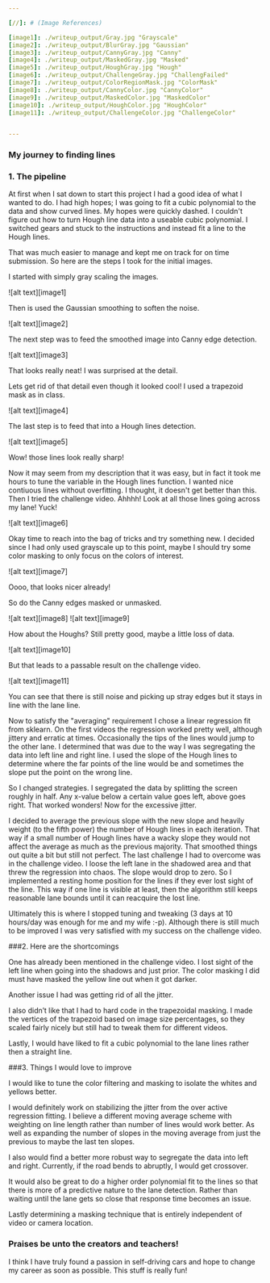 ```yaml
---

[//]: # (Image References)

[image1]: ./writeup_output/Gray.jpg "Grayscale"
[image2]: ./writeup_output/BlurGray.jpg "Gaussian"
[image3]: ./writeup_output/CannyGray.jpg "Canny"
[image4]: ./writeup_output/MaskedGray.jpg "Masked"
[image5]: ./writeup_output/HoughGray.jpg "Hough"
[image6]: ./writeup_output/ChallengeGray.jpg "ChallengFailed"
[image7]: ./writeup_output/ColorRegionMask.jpg "ColorMask"
[image8]: ./writeup_output/CannyColor.jpg "CannyColor"
[image9]: ./writeup_output/MaskedColor.jpg "MaskedColor"
[image10]: ./writeup_output/HoughColor.jpg "HoughColor"
[image11]: ./writeup_output/ChallengeColor.jpg "ChallengeColor"


---
```


### My journey to finding lines

### 1. The pipeline

At first when I sat down to start this project I had a good idea of what I wanted to do. I had high hopes; I was going to fit a cubic polynomial to the data and show curved lines. My hopes were quickly dashed. I couldn't figure out how to turn Hough line data into a useable cubic polynomial. I switched gears and stuck to the instructions and instead fit a line to the Hough lines.

That was much easier to manage and kept me on track for on time submission. So here are the steps I took for the initial images.

I started with simply gray scaling the images.

![alt text][image1]

Then is used the Gaussian smoothing to soften the noise.

![alt text][image2]

The next step was to feed the smoothed image into Canny edge detection. 

![alt text][image3]

That looks really neat! I was surprised at the detail.

Lets get rid of that detail even though it looked cool! I used a trapezoid
mask as in class.

![alt text][image4]

The last step is to feed that into a Hough lines detection.

![alt text][image5]

Wow! those lines look really sharp!

Now it may seem from my description that it was easy, but in fact it took me hours to tune the variable in the Hough lines function. I wanted nice contiuous lines without overfitting. I thought, it doesn't get better than this. Then I tried the challenge video. Ahhhh! Look at all those lines going across my lane! Yuck!

![alt text][image6]

Okay time to reach into the bag of tricks and try something new. I decided
since I had only used grayscale up to this point, maybe I should try some 
color masking to only focus on the colors of interest.

![alt text][image7]

Oooo, that looks nicer already!

So do the Canny edges masked or unmasked.

![alt text][image8]
![alt text][image9]

How about the Houghs? Still pretty good, maybe a little loss of data.

![alt text][image10]

But that leads to a passable result on the challenge video. 

![alt text][image11]

You can see that there is still noise and picking up stray edges but it stays in line with the lane line.

Now to satisfy the "averaging" requirement I chose a linear regression fit from sklearn. On the first videos the regression worked pretty well, although jittery and erratic at times. Occasionally the tips of the lines would jump to the other lane. I determined that was due to the way I was segregating the data into left line and right line. I used the slope of the Hough lines to determine where the far points of the line would be and sometimes the slope put the point on the wrong line. 

So I changed strategies. I segregated the data by splitting the screen roughly in half. Any x-value below a certain value goes left, above goes right. That worked wonders! Now for the excessive jitter.

I decided to average the previous slope with the new slope and heavily weight (to the fifth power) the number of Hough lines in each iteration. That way if a small number of Hough lines have a wacky slope they would not affect the average as much as the previous majority. That smoothed things out quite a bit but still not perfect. The last challenge I had to overcome was in the challenge video. I loose the left lane in the shadowed area and that threw the regression into chaos. The slope would drop to zero. So I implemented a resting home position for the lines if they ever lost sight of the line. This way if one line is visible at least, then the algorithm still keeps reasonable lane bounds until it can reacquire the lost line. 

Ultimately this is where I stopped tuning and tweaking (3 days at 10 hours/day was enough for me and my wife :-p). Although there is still much to be improved I was very satisfied with my success on the challenge video.


###2. Here are the shortcomings

One has already been mentioned in the challenge video. I lost sight of the left line when going into the shadows and just prior. The color masking I did must have masked the yellow line out when it got darker.

Another issue I had was getting rid of all the jitter. 

I also didn’t like that I had to hard code in the trapezoidal masking. I made the vertices of the trapezoid based on image size percentages, so they scaled fairly nicely but still had to tweak them for different videos.

Lastly, I would have liked to fit a cubic polynomial to the lane lines rather then a straight line. 

###3. Things I would love to improve

I would like to tune the color filtering and masking to isolate the whites and yellows better.

I would definitely work on stabilizing the jitter from the over active regression fitting. I believe a different moving average scheme with weighting on line length rather than number of lines would work better. As well as expanding the number of slopes in the moving average from just the previous to maybe the last ten slopes.

I also would find a better more robust way to segregate the data into left and right. Currently, if the road bends to abruptly, I would get crossover.

It would also be great to do a higher order polynomial fit to the lines so that there is more of a predictive nature to the lane detection. Rather than waiting until the lane gets so close that response time becomes an issue.

Lastly determining a masking technique that is entirely independent of video or camera location.

### Praises be unto the creators and teachers!
I think I have truly found a passion in self-driving cars and hope to change my career as soon as possible. This stuff is really fun!
